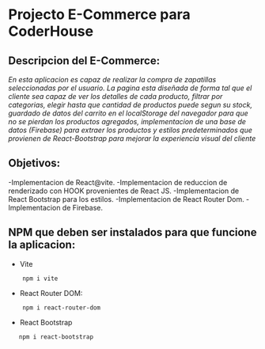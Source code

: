 # Projecto E-Commerce para CoderHouse 

## Descripcion del E-Commerce:

*En esta aplicacion es capaz de realizar la compra de zapatillas seleccionadas por el usuario. La pagina esta diseñada de forma tal que el cliente sea capaz de ver los detalles de cada producto, filtrar por categorias, elegir hasta que cantidad de productos puede segun su stock, guardado de datos del carrito en el localStorage del navegador para que no se pierdan los productos agregados, implementacion de una base de datos (Firebase) para extraer los productos y estilos predeterminados que provienen de React-Bootstrap para mejorar la experiencia visual del cliente*

## Objetivos:
-Implementacion de React@vite.
-Implementacion de reduccion de renderizado con HOOK provenientes de React JS.
-Implementacion de React Bootstrap para los estilos.
-Implementacion de React Router Dom.
-Implementacion de Firebase.

## NPM que deben ser instalados para que funcione la aplicacion:
- Vite

```
    npm i vite
```

- React Router DOM:

```
    npm i react-router-dom
```

- React Bootstrap

```
   npm i react-bootstrap
```